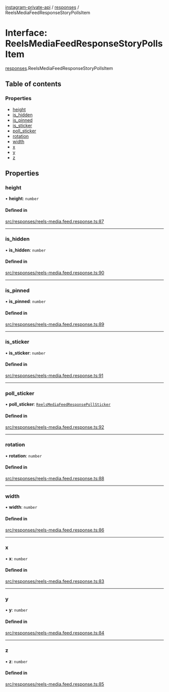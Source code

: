 [instagram-private-api](../../README.md) / [responses](../../modules/responses.md) / ReelsMediaFeedResponseStoryPollsItem

# Interface: ReelsMediaFeedResponseStoryPollsItem

[responses](../../modules/responses.md).ReelsMediaFeedResponseStoryPollsItem

## Table of contents

### Properties

- [height](ReelsMediaFeedResponseStoryPollsItem.md#height)
- [is\_hidden](ReelsMediaFeedResponseStoryPollsItem.md#is_hidden)
- [is\_pinned](ReelsMediaFeedResponseStoryPollsItem.md#is_pinned)
- [is\_sticker](ReelsMediaFeedResponseStoryPollsItem.md#is_sticker)
- [poll\_sticker](ReelsMediaFeedResponseStoryPollsItem.md#poll_sticker)
- [rotation](ReelsMediaFeedResponseStoryPollsItem.md#rotation)
- [width](ReelsMediaFeedResponseStoryPollsItem.md#width)
- [x](ReelsMediaFeedResponseStoryPollsItem.md#x)
- [y](ReelsMediaFeedResponseStoryPollsItem.md#y)
- [z](ReelsMediaFeedResponseStoryPollsItem.md#z)

## Properties

### height

• **height**: `number`

#### Defined in

[src/responses/reels-media.feed.response.ts:87](https://github.com/Nerixyz/instagram-private-api/blob/b3351b9/src/responses/reels-media.feed.response.ts#L87)

___

### is\_hidden

• **is\_hidden**: `number`

#### Defined in

[src/responses/reels-media.feed.response.ts:90](https://github.com/Nerixyz/instagram-private-api/blob/b3351b9/src/responses/reels-media.feed.response.ts#L90)

___

### is\_pinned

• **is\_pinned**: `number`

#### Defined in

[src/responses/reels-media.feed.response.ts:89](https://github.com/Nerixyz/instagram-private-api/blob/b3351b9/src/responses/reels-media.feed.response.ts#L89)

___

### is\_sticker

• **is\_sticker**: `number`

#### Defined in

[src/responses/reels-media.feed.response.ts:91](https://github.com/Nerixyz/instagram-private-api/blob/b3351b9/src/responses/reels-media.feed.response.ts#L91)

___

### poll\_sticker

• **poll\_sticker**: [`ReelsMediaFeedResponsePollSticker`](ReelsMediaFeedResponsePollSticker.md)

#### Defined in

[src/responses/reels-media.feed.response.ts:92](https://github.com/Nerixyz/instagram-private-api/blob/b3351b9/src/responses/reels-media.feed.response.ts#L92)

___

### rotation

• **rotation**: `number`

#### Defined in

[src/responses/reels-media.feed.response.ts:88](https://github.com/Nerixyz/instagram-private-api/blob/b3351b9/src/responses/reels-media.feed.response.ts#L88)

___

### width

• **width**: `number`

#### Defined in

[src/responses/reels-media.feed.response.ts:86](https://github.com/Nerixyz/instagram-private-api/blob/b3351b9/src/responses/reels-media.feed.response.ts#L86)

___

### x

• **x**: `number`

#### Defined in

[src/responses/reels-media.feed.response.ts:83](https://github.com/Nerixyz/instagram-private-api/blob/b3351b9/src/responses/reels-media.feed.response.ts#L83)

___

### y

• **y**: `number`

#### Defined in

[src/responses/reels-media.feed.response.ts:84](https://github.com/Nerixyz/instagram-private-api/blob/b3351b9/src/responses/reels-media.feed.response.ts#L84)

___

### z

• **z**: `number`

#### Defined in

[src/responses/reels-media.feed.response.ts:85](https://github.com/Nerixyz/instagram-private-api/blob/b3351b9/src/responses/reels-media.feed.response.ts#L85)
